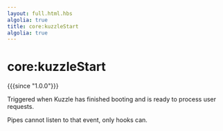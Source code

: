 ```yaml
---
layout: full.html.hbs
algolia: true
title: core:kuzzleStart
algolia: true
---
```


# core:kuzzleStart

{{{since "1.0.0"}}}

Triggered when Kuzzle has finished booting and is ready to process user requests.

<div class="alert alert-info">Pipes cannot listen to that event, only hooks can.</div>
